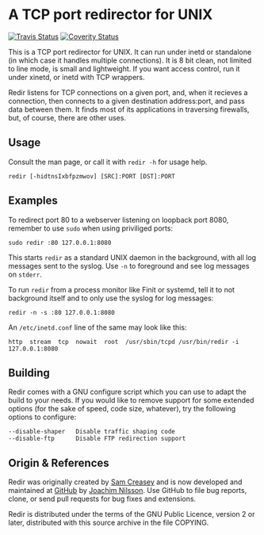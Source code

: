 A TCP port redirector for UNIX
==============================
[![Travis Status][]][Travis] [![Coverity Status]][Coverity Scan]

This is a TCP port redirector for UNIX.  It can run under inetd or
standalone (in which case it handles multiple connections).  It is 8 bit
clean, not limited to line mode, is small and lightweight.  If you want
access control, run it under xinetd, or inetd with TCP wrappers.

Redir listens for TCP connections on a given port, and, when it recieves
a connection, then connects to a given destination address:port, and
pass data between them.  It finds most of its applications in traversing
firewalls, but, of course, there are other uses.


Usage
-----

Consult the man page, or call it with `redir -h` for usage help.

    redir [-hidtnsIxbfpzmwov] [SRC]:PORT [DST]:PORT


Examples
--------

To redirect port 80 to a webserver listening on loopback port 8080,
remember to use `sudo` when using priviliged ports:

    sudo redir :80 127.0.0.1:8080

This starts `redir` as a standard UNIX daemon in the background, with
all log messages sent to the syslog.  Use `-n` to foreground and see log
messages on `stderr`.

To run `redir` from a process monitor like Finit or systemd, tell it to
not background itself and to only use the syslog for log messages:

    redir -n -s :80 127.0.0.1:8080

An `/etc/inetd.conf` line of the same may look like this:

    http  stream  tcp  nowait  root  /usr/sbin/tcpd /usr/bin/redir -i 127.0.0.1:8080


Building
--------

Redir comes with a GNU configure script which you can use to adapt the
build to your needs.  If you would like to remove support for some
extended options (for the sake of speed, code size, whatever), try the
following options to configure:

    --disable-shaper   Disable traffic shaping code
    --disable-ftp      Disable FTP redirection support


Origin & References
-------------------

Redir was originally created by [Sam Creasey][] and is now developed and
maintained at [GitHub][] by [Joachim Nilsson][].  Use GitHub to file bug
reports, clone, or send pull requests for bug fixes and extensions.

Redir is distributed under the terms of the GNU Public Licence, version
2 or later, distributed with this source archive in the file COPYING.

[Sam Creasey]:     http://sammy.net/~sammy/hacks/
[Joachim Nilsson]: http://troglobit.com
[GitHub]:          https://github.com/troglobit/redir
[Travis]:          https://travis-ci.org/troglobit/redir
[Travis Status]:   https://travis-ci.org/troglobit/redir.png?branch=master
[Coverity Scan]:   https://scan.coverity.com/projects/8740
[Coverity Status]: https://scan.coverity.com/projects/8740/badge.svg
